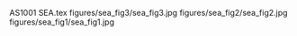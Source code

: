 AS1001 SEA.tex
figures/sea_fig3/sea_fig3.jpg
figures/sea_fig2/sea_fig2.jpg
figures/sea_fig1/sea_fig1.jpg